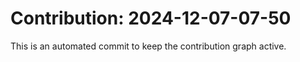 # Contribution: 2024-12-07-07-50
This is an automated commit to keep the contribution graph active.
